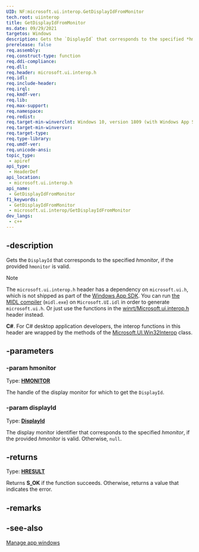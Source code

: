 ```yaml
---
UID: NF:microsoft.ui.interop.GetDisplayIdFromMonitor
tech.root: uiinterop
title: GetDisplayIdFromMonitor
ms.date: 09/29/2021
targetos: Windows
description: Gets the `DisplayId` that corresponds to the specified *hmonitor*, if the provided `hmonitor` is valid.
prerelease: false
req.assembly: 
req.construct-type: function
req.ddi-compliance: 
req.dll: 
req.header: microsoft.ui.interop.h
req.idl: 
req.include-header: 
req.irql: 
req.kmdf-ver: 
req.lib: 
req.max-support: 
req.namespace: 
req.redist: 
req.target-min-winverclnt: Windows 10, version 1809 (with Windows App SDK 1.0 Preview 1 or later)
req.target-min-winversvr: 
req.target-type: 
req.type-library: 
req.umdf-ver: 
req.unicode-ansi: 
topic_type:
 - apiref
api_type:
 - HeaderDef
api_location:
 - microsoft.ui.interop.h
api_name:
 - GetDisplayIdFromMonitor
f1_keywords:
 - GetDisplayIdFromMonitor
 - microsoft.ui.interop/GetDisplayIdFromMonitor
dev_langs:
 - c++
---
```


## -description

Gets the `DisplayId` that corresponds to the specified *hmonitor*, if the provided `hmonitor` is valid.

> [!NOTE]
> The `microsoft.ui.interop.h` header has a dependency on `microsoft.ui.h`, which is not shipped as part of the [Windows App SDK](/windows/apps/windows-app-sdk/). You can run [the MIDL compiler](/windows/win32/midl/using-the-midl-compiler-2) (`midl.exe`) on `Microsoft.UI.idl` in order to generate `microsoft.ui.h`. Or just use the functions in the [winrt/Microsoft.ui.interop.h](../winrt-microsoft.ui.interop/index.md) header instead.

**C#**. For C# desktop application developers, the interop functions in this header are wrapped by the methods of the [Microsoft.UI.Win32Interop](/windows/apps/winui/winui3/cs-interop-apis/microsoft.ui/microsoft.ui.win32interop) class.

## -parameters

### -param hmonitor

Type: **[HMONITOR](/windows/win32/winprog/windows-data-types)**

The handle of the display monitor for which to get the `DisplayId`.

### -param displayId

Type: **[DisplayId](/windows/windows-app-sdk/api/winrt/microsoft.ui.displayid)**

The display monitor identifier that corresponds to the specified *hmonitor*, if the provided *hmonitor* is valid. Otherwise, `null`.

## -returns

Type: **[HRESULT](/windows/win32/winprog/windows-data-types)**

Returns **S_OK** if the function succeeds. Otherwise, returns a value that indicates the error.

## -remarks

## -see-also

[Manage app windows](/windows/apps/windows-app-sdk/windowing/windowing-overview)
